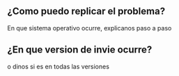 ## ¿Como puedo replicar el problema?
En que sistema operativo ocurre, explicanos paso a paso
## ¿En que version de invie ocurre?
o dinos si es en todas las versiones

